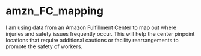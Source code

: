 # amzn_FC_mapping
I am using data from an Amazon Fulfillment Center to map out where injuries and safety issues frequently occur. This will help the center pinpoint locations that require additional cautions or facility rearrangements to promote the safety of workers.

